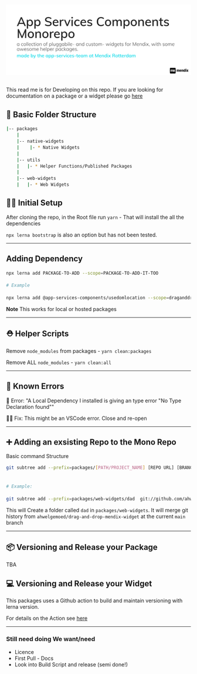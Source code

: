 <img  align="center" alt="headerIMG" src="./assets/ASCM-Logo.png" target="_blank" />
<br/>
<br/>

This read me is for Developing on this repo. If you are looking for documentation on a package or a widget please go [here](https://mendixlabs.github.io/app-services-components/)

## 📂 Basic Folder Structure

```bash
|-- packages
    |
    |-- native-widgets
    |    |- * Native Widgets
    |
    |-- utils
    |   |- * Helper Functions/Published Packages
    |
    |-- web-widgets
    |   |- * Web Widgets
```

## 💅🏽 Initial Setup

After cloning the repo, in the Root file run `yarn` - That will install the all the dependencies

`npx lerna bootstrap` is also an option but has not been tested.

---

## Adding Dependency

```bash
npx lerna add PACKAGE-TO-ADD --scope=PACKAGE-TO-ADD-IT-TOO

# Example

npx lerna add @app-services-components/usedomlocation --scope=draganddropwidget
```

**Note** This works for local or hosted packages

---

## ⛑️ Helper Scripts

Remove `node_modules` from packages - `yarn clean:packages`

Remove ALL `node_modules` - `yarn clean:all`

---

## 🐝 Known Errors

🐛 Error: "A Local Dependency I installed is giving an type error "No Type Declaration found""

👍🏽 Fix: This might be an VSCode error. Close and re-open

---

## ➕ Adding an exsisting Repo to the Mono Repo

Basic command Structure

```bash
git subtree add --prefix=packages/[PATH/PROJECT_NAME] [REPO URL] [BRANCH NAME]


# Example:

git subtree add --prefix=packages/web-widgets/dad  git://github.com/ahwelgemoed/drag-and-drop-mendix-widget.git main
```

This will Create a folder called `dad` in `packages/web-widgets`. It will merge git history from `ahwelgemoed/drag-and-drop-mendix-widget` at the current `main` branch

---

## 📦 Versioning and Release your Package

TBA

## 💻 Versioning and Release your Widget

This packages uses a Github action to build and maintain versioning with lerna version.

For details on the Action see [here]()

---

### Still need doing We want/need

- Licence
- First Pull - Docs
- Look into Build Script and release (semi done!)
